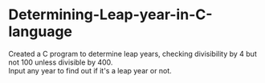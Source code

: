 # Determining-Leap-year-in-C-language

Created a C program to determine leap years, checking divisibility by 4 but not 100 unless divisible by 400. <br>
Input any year to find out if it's a leap year or not.
